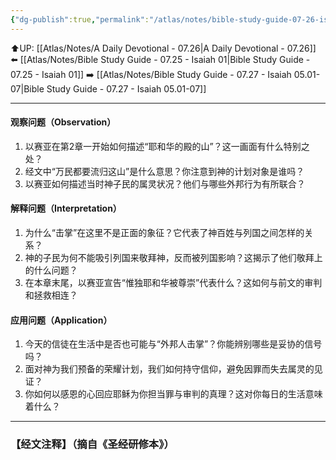 ```yaml
---
{"dg-publish":true,"permalink":"/atlas/notes/bible-study-guide-07-26-isaiah-02/"}
---
```


⬆️UP: [[Atlas/Notes/A Daily Devotional - 07.26\|A Daily Devotional - 07.26]]
⬅️ [[Atlas/Notes/Bible Study Guide - 07.25 - Isaiah 01\|Bible Study Guide - 07.25 - Isaiah 01]]
➡️ [[Atlas/Notes/Bible Study Guide - 07.27 - Isaiah 05.01-07\|Bible Study Guide - 07.27 - Isaiah 05.01-07]] 

---

#### 观察问题（Observation）

1. 以赛亚在第2章一开始如何描述“耶和华的殿的山”？这一画面有什么特别之处？
2. 经文中“万民都要流归这山”是什么意思？你注意到神的计划对象是谁吗？
3. 以赛亚如何描述当时神子民的属灵状况？他们与哪些外邦行为有所联合？

#### 解释问题（Interpretation）

1. 为什么“击掌”在这里不是正面的象征？它代表了神百姓与列国之间怎样的关系？
2. 神的子民为何不能吸引列国来敬拜神，反而被列国影响？这揭示了他们敬拜上的什么问题？
3. 在本章末尾，以赛亚宣告“惟独耶和华被尊崇”代表什么？这如何与前文的审判和拯救相连？

#### 应用问题（Application）

1. 今天的信徒在生活中是否也可能与“外邦人击掌”？你能辨别哪些是妥协的信号吗？
2. 面对神为我们预备的荣耀计划，我们如何持守信仰，避免因罪而失去属灵的见证？
3. 你如何以感恩的心回应耶稣为你担当罪与审判的真理？这对你每日的生活意味着什么？


---
### 【经文注释】（摘自《圣经研修本》）

